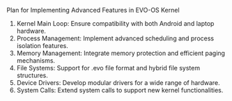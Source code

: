 Plan for Implementing Advanced Features in EVO-OS Kernel
1. Kernel Main Loop: Ensure compatibility with both Android and laptop hardware.
2. Process Management: Implement advanced scheduling and process isolation features.
3. Memory Management: Integrate memory protection and efficient paging mechanisms.
4. File Systems: Support for .evo file format and hybrid file system structures.
5. Device Drivers: Develop modular drivers for a wide range of hardware.
6. System Calls: Extend system calls to support new kernel functionalities.
